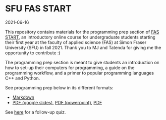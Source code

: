 # SFU FAS START

2021-06-16

This repository contains materials for the programming prep section of [FAS START](https://canvas.sfu.ca/courses/62389), an introductory online course for undergraduate students starting their first year at the faculty of applied science (FAS) at Simon Fraser University (SFU) in fall 2021. Thank you to MJ and Tatenda for giving me the opportunity to contribute :)

The programming prep section is meant to give students an introduction on how to set-up their computers for programming, a guide on the programming workflow, and a primer to popular programming languages C++ and Python.

See programming prep below in its different formats:

- [Markdown](writeup.md)
- [PDF (google slides)](https://docs.google.com/presentation/d/1VBpHAtpmGlmJrBQ6zO01zd1h2voCADxoGu0IBTb_6QE/edit?usp=sharing), [PDF (powerpoint)](pdf.pptx), [PDF](2021-06-16_pdf.pdf)

See [here](quiz.md) for a follow-up quiz.

